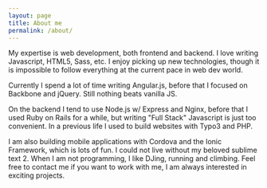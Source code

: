 ```yaml
---
layout: page
title: About me
permalink: /about/
---
```


My expertise is web development, both frontend and backend. I love writing Javascript, HTML5, Sass, etc. I enjoy picking up new technologies, though it is impossible to follow everything at the current pace in web dev world.

Currently I spend a lot of time writing Angular.js, before that I focused on Backbone and jQuery. Still nothing beats vanilla JS.

On the backend I tend to use Node.js w/ Express and Nginx, before that I used Ruby on Rails for a while, but writing "Full Stack" Javascript is just too convenient. In a previous life I used to build websites with Typo3 and PHP.

I am also building mobile applications with Cordova and the Ionic Framework, which is lots of fun. I could not live without my beloved sublime text 2.
When I am not programming, I like DJing, running and climbing.
Feel free to contact me if you want to work with me, I am always interested in exciting projects.
